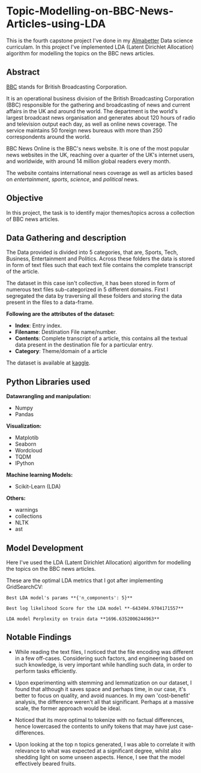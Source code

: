 # Topic-Modelling-on-BBC-News-Articles-using-LDA

This is the fourth capstone project I've done in my [Almabetter](https://almabetter.com) Data science curriculam. In this project I've implemented LDA (Latent Dirichlet Allocation) algorithm for modelling the topics on the BBC news articles.

## **Abstract**
[BBC](https://www.bbc.com/) stands for British Broadcasting Corporation.

It is an operational business division of the British Broadcasting Corporation (BBC) responsible for the gathering and broadcasting of news and current affairs in the UK and around the world. The department is the world's largest broadcast news organisation and generates about 120 hours of radio and television output each day, as well as online news coverage. The service maintains 50 foreign news bureaus with more than 250 correspondents around the world.

BBC News Online is the BBC's news website. It is one of the most popular news websites in the UK, reaching over a quarter of the UK's internet users, and worldwide, with around 14 million global readers every month. 

The website contains international news coverage as well as articles based on *entertainment*, *sports*, *science*, and *political* news.


## **Objective**

In this project, the task is to identify major themes/topics across a collection of BBC news articles.


## **Data Gathering and description**

The Data provided is divided into 5 categories, that are, Sports, Tech, Business, 
Entertainment and Politics. Across these 
folders the data is stored in form of text files 
such that each text file contains the complete 
transcript of the article.

The dataset in this 
case isn't collective, it has been stored in 
form of numerous text files sub-categorized 
in 5 different domains. First I 
segregated the data by 
traversing all these folders and storing the 
data present in the files to a data-frame.
 
**Following are the attributes of the dataset:**

* **Index**: Entry index.
* **Filename**: Destination File 
name/number.
* **Contents**: Complete transcript of a
article, this contains all the textual 
data present in the destination file for 
a particular entry.
* **Category**: Theme/domain of a 
article

The dataset is available at [kaggle](https://www.kaggle.com/).

## **Python Libraries used**

**Datawrangling and manipulation:** 
* Numpy
* Pandas

**Visualization:** 
* Matplotib
* Seaborn 
* Wordcloud
* TQDM
* IPython

**Machine learning Models:**
* Scikit-Learn (LDA)

**Others:**
* warnings
* collections
* NLTK
* ast

## **Model Development**

Here I've used the LDA (Latent Dirichlet Allocation) algorithm for modelling the topics on the BBC news articles.

These are the optimal LDA metrics that I got after implementing GridSearchCV:

    Best LDA model's params **{'n_components': 5}**

    Best log likelihood Score for the LDA model **-643494.9704171557**

    LDA model Perplexity on train data **1696.6352006244963**


## **Notable Findings**

* While reading the text files, I noticed that the file encoding was different in a few off-cases. Considering such factors, and engineering based on such knowledge, is very important while handling such data, in order to perform tasks efficiently.

* Upon experimenting with stemming and lemmatization on our dataset, I found that although it saves space and perhaps time, in our case, it's better to focus on quality, and avoid nuances. In my own 'cost-benefit' analysis, the difference weren't all that significant. Perhaps at a massive scale, the former approach would be ideal.

* Noticed that its more optimal to tokenize with no factual differences, hence lowercased the contents to unify tokens that may have just case-differences.

* Upon looking at the top n topics generated, I was able to correlate it with relevance to what was expected at a significant degree, whilst also shedding light on some unseen aspects. Hence, I see that the model effectively beared fruits.
